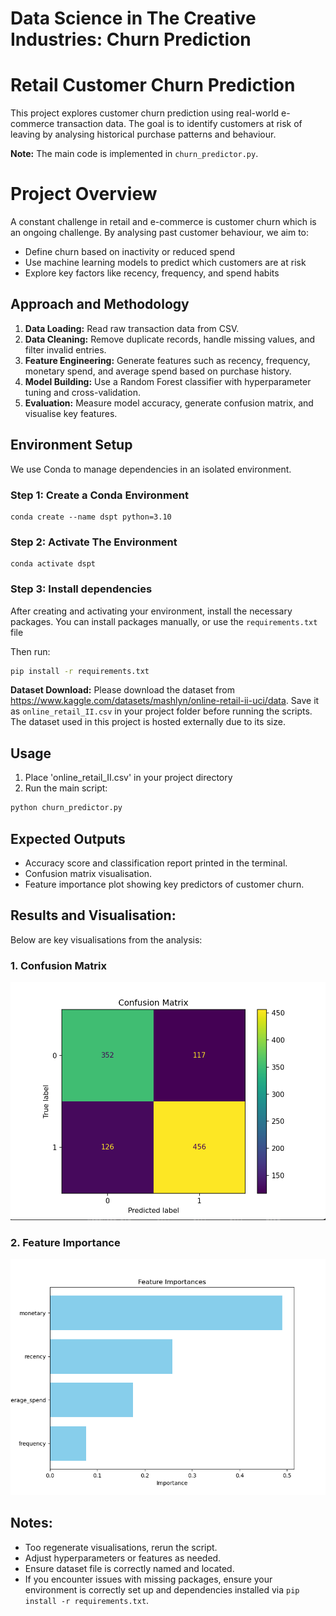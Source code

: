 # Data Science in The Creative Industries: Churn Prediction

# Retail Customer Churn Prediction

This project explores customer churn prediction using real-world e-commerce transaction data. The goal is to identify customers at risk of leaving by analysing historical purchase patterns and behaviour.

**Note:** The main code is implemented in `churn_predictor.py`. 


# Project Overview

A constant challenge in retail and e-commerce is customer churn which is an ongoing challenge. By analysing past customer behaviour, we aim to:
- Define churn based on inactivity or reduced spend
- Use machine learning models to predict which customers are at risk
- Explore key factors like recency, frequency, and spend habits


## Approach and Methodology
  
1. **Data Loading:** Read raw transaction data from CSV.
2. **Data Cleaning:** Remove duplicate records, handle missing values, and filter invalid entries.
3. **Feature Engineering:** Generate features such as recency, frequency, monetary spend, and average spend based on purchase history.
4. **Model Building:** Use a Random Forest classifier with hyperparameter tuning and cross-validation.
5. **Evaluation:** Measure model accuracy, generate confusion matrix, and visualise key features.




##  Environment Setup

We use Conda to manage dependencies in an isolated environment.

### Step 1: Create a Conda Environment

```
conda create --name dspt python=3.10
```

### Step 2: Activate The Environment 


```
conda activate dspt
```

### Step 3: Install dependencies

After creating and activating your environment, install the necessary packages. You can install packages manually, or use the `requirements.txt` file 

Then run:

```bash
pip install -r requirements.txt
```

**Dataset Download:**
Please download the dataset from https://www.kaggle.com/datasets/mashlyn/online-retail-ii-uci/data. Save it as `online_retail_II.csv` in your project folder before running the scripts. The dataset used in this project is hosted externally due to its size. 


## Usage 

1. Place 'online_retail_II.csv' in your project directory
2. Run the main script:

```bash
python churn_predictor.py
```

   
## Expected Outputs

- Accuracy score and classification report printed in the terminal.
- Confusion matrix visualisation.
- Feature importance plot showing key predictors of customer churn.


## Results and Visualisation:

Below are key visualisations from the analysis:

### 1. Confusion Matrix
![Confusion Matrix](confusion_matrix.png)

### 2. Feature Importance
![Feature Importance](feature_importances.png) 


## Notes: 
- Too regenerate visualisations, rerun the script.
- Adjust hyperparameters or features as needed.
- Ensure dataset file is correctly named and located.
- If you encounter issues with missing packages, ensure your environment is correctly set up and dependencies installed via `pip install -r requirements.txt`.



